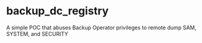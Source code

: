 # backup_dc_registry
A simple POC that abuses Backup Operator privileges to remote dump SAM, SYSTEM, and SECURITY
